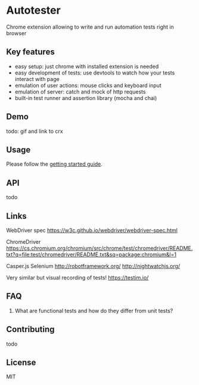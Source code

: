 # Autotester
Chrome extension allowing to write and run automation tests right in browser

## Key features
* easy setup: just chrome with installed extension is needed
* easy development of tests: use devtools to watch how your tests interact with page 
* emulation of user actions: mouse clicks and keyboard input
* emulation of server: catch and mock of http requests
* built-in test runner and assertion library (mocha and chai)

## Demo 
todo: gif and link to crx

## Usage
Please follow the [getting started guide](/docs/getting-started.md).

## API
todo

## Links

WebDriver spec
https://w3c.github.io/webdriver/webdriver-spec.html

ChromeDriver
https://cs.chromium.org/chromium/src/chrome/test/chromedriver/README.txt?q=file:test/chromedriver/README.txt&sq=package:chromium&l=1

Casper.js
Selenium
http://robotframework.org/
http://nightwatchjs.org/


Very similar but visual recording of tests!
https://testim.io/

## FAQ
 1. What are functional tests and how do they differ from unit tests?

## Contributing
todo

## License
MIT
